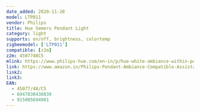 ```yaml
---
date_added: 2020-11-28
model: LTP011
vendor: Philips
title: Hue Semeru Pendant Light
category: light
supports: on/off, brightness, colortemp
zigbeemodel: ['LTP011']
compatible: [z2m]
z2m: 4507748C5
mlink: https://www.philips-hue.com/en-in/p/hue-white-ambiance-within-pendant-light/4505748C5
link: https://www.amazon.in/Philips-Pendant-Ambiance-Compatible-Assistant/dp/B08BRY7GKZ
link2: 
link3: 
EAN: 
  - 45077/48/C5
  - 6947830438839
  - 915005694901
---
```

